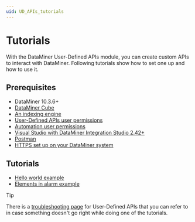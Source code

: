 ```yaml
---
uid: UD_APIs_tutorials
---
```


# Tutorials

With the DataMiner User-Defined APIs module, you can create custom APIs to interact with DataMiner. Following tutorials show how to set one up and how to use it.

## Prerequisites

- DataMiner 10.3.6+
- [DataMiner Cube](https://community.dataminer.services/dataminer-cube-installer/)
- [An indexing engine](xref:Indexing_Database)
- [User-Defined APIs user permissions](xref:DataMiner_user_permissions#modules--user-defined-apis)
- [Automation user permissions](xref:DataMiner_user_permissions#modules--automation)
- [Visual Studio with DataMiner Integration Studio 2.42+](xref:Installing_and_configuring_the_software)
- [Postman](https://www.postman.com/downloads/)
- [HTTPS set up on your DataMiner system](xref:Setting_up_HTTPS_on_a_DMA)

## Tutorials

- [Hello world example](xref:UD_APIs_Hello_world_tutorial)
- [Elements in alarm example](xref:UD_APIs_Elements_in_alarm_tutorial)

> [!TIP]
> There is a [troubleshooting page](xref:UD_APIs_Troubleshooting) for User-Defined APIs that you can refer to in case something doesn't go right while doing one of the tutorials.
